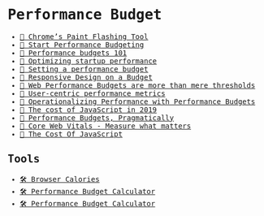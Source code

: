 <samp>

# Performance Budget

- [📝 Chrome’s Paint Flashing Tool](https://engineering.entelo.com/chromes-paint-flashing-tool-b5c880849635)
- [📝 Start Performance Budgeting](https://medium.com/@addyosmani/start-performance-budgeting-dabde04cf6a3)
- [📝 Performance budgets 101](https://web.dev/performance-budgets-101/)
- [📝 Optimizing startup performance](https://developer.mozilla.org/en-US/docs/Web/Performance/Optimizing_startup_performance)
- [📝 Setting a performance budget](https://timkadlec.com/2013/01/setting-a-performance-budget/)
- [📝 Responsive Design on a Budget](https://clearleft.com/posts/responsive-design-on-a-budget)
- [📝 Web Performance Budgets are more than mere thresholds](https://tobias.is/blogging/web-performance-budgets-as-currency/)
- [📝 User-centric performance metrics](https://web.dev/user-centric-performance-metrics/)
- [📝 Operationalizing Performance with Performance Budgets](https://rigor.com/blog/operationalizing-performance-budgets/)
- [📝 The cost of JavaScript in 2019](https://v8.dev/blog/cost-of-javascript-2019)
- [📝 Performance Budgets, Pragmatically](https://csswizardry.com/2020/01/performance-budgets-pragmatically)
- [🎥 Core Web Vitals - Measure what matters](https://www.youtube.com/watch?v=wGT9s6NW6hg&ab_channel=GoogleChromeDevelopers)
- [🎥 The Cost Of JavaScript](https://www.youtube.com/watch?v=63I-mEuSvGA)

## Tools

- [🛠 Browser Calories](https://browserdiet.com/calories)
- [🛠 Performance Budget Calculator](https://perf-budget-calculator.firebaseapp.com)
- [🛠 Performance Budget Calculator](https://www.performancebudget.io)

</samp>
